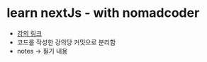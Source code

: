 # learn nextJs - with nomadcoder

- [강의 링크](https://nomadcoders.co/nextjs-for-beginners/lobby)
- 코드를 작성한 강의당 커밋으로 분리함
- notes -> 필기 내용
